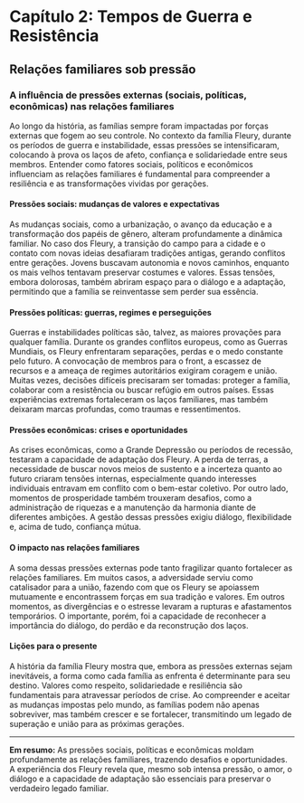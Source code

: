 # Capítulo 2: Tempos de Guerra e Resistência

## Relações familiares sob pressão

### A influência de pressões externas (sociais, políticas, econômicas) nas relações familiares

Ao longo da história, as famílias sempre foram impactadas por forças externas que fogem ao seu controle. No contexto da família Fleury, durante os períodos de guerra e instabilidade, essas pressões se intensificaram, colocando à prova os laços de afeto, confiança e solidariedade entre seus membros. Entender como fatores sociais, políticos e econômicos influenciam as relações familiares é fundamental para compreender a resiliência e as transformações vividas por gerações.

#### Pressões sociais: mudanças de valores e expectativas

As mudanças sociais, como a urbanização, o avanço da educação e a transformação dos papéis de gênero, alteram profundamente a dinâmica familiar. No caso dos Fleury, a transição do campo para a cidade e o contato com novas ideias desafiaram tradições antigas, gerando conflitos entre gerações. Jovens buscavam autonomia e novos caminhos, enquanto os mais velhos tentavam preservar costumes e valores. Essas tensões, embora dolorosas, também abriram espaço para o diálogo e a adaptação, permitindo que a família se reinventasse sem perder sua essência.

#### Pressões políticas: guerras, regimes e perseguições

Guerras e instabilidades políticas são, talvez, as maiores provações para qualquer família. Durante os grandes conflitos europeus, como as Guerras Mundiais, os Fleury enfrentaram separações, perdas e o medo constante pelo futuro. A convocação de membros para o front, a escassez de recursos e a ameaça de regimes autoritários exigiram coragem e união. Muitas vezes, decisões difíceis precisaram ser tomadas: proteger a família, colaborar com a resistência ou buscar refúgio em outros países. Essas experiências extremas fortaleceram os laços familiares, mas também deixaram marcas profundas, como traumas e ressentimentos.

#### Pressões econômicas: crises e oportunidades

As crises econômicas, como a Grande Depressão ou períodos de recessão, testaram a capacidade de adaptação dos Fleury. A perda de terras, a necessidade de buscar novos meios de sustento e a incerteza quanto ao futuro criaram tensões internas, especialmente quando interesses individuais entravam em conflito com o bem-estar coletivo. Por outro lado, momentos de prosperidade também trouxeram desafios, como a administração de riquezas e a manutenção da harmonia diante de diferentes ambições. A gestão dessas pressões exigiu diálogo, flexibilidade e, acima de tudo, confiança mútua.

#### O impacto nas relações familiares

A soma dessas pressões externas pode tanto fragilizar quanto fortalecer as relações familiares. Em muitos casos, a adversidade serviu como catalisador para a união, fazendo com que os Fleury se apoiassem mutuamente e encontrassem forças em sua tradição e valores. Em outros momentos, as divergências e o estresse levaram a rupturas e afastamentos temporários. O importante, porém, foi a capacidade de reconhecer a importância do diálogo, do perdão e da reconstrução dos laços.

#### Lições para o presente

A história da família Fleury mostra que, embora as pressões externas sejam inevitáveis, a forma como cada família as enfrenta é determinante para seu destino. Valores como respeito, solidariedade e resiliência são fundamentais para atravessar períodos de crise. Ao compreender e aceitar as mudanças impostas pelo mundo, as famílias podem não apenas sobreviver, mas também crescer e se fortalecer, transmitindo um legado de superação e união para as próximas gerações.

---

**Em resumo:** As pressões sociais, políticas e econômicas moldam profundamente as relações familiares, trazendo desafios e oportunidades. A experiência dos Fleury revela que, mesmo sob intensa pressão, o amor, o diálogo e a capacidade de adaptação são essenciais para preservar o verdadeiro legado familiar.